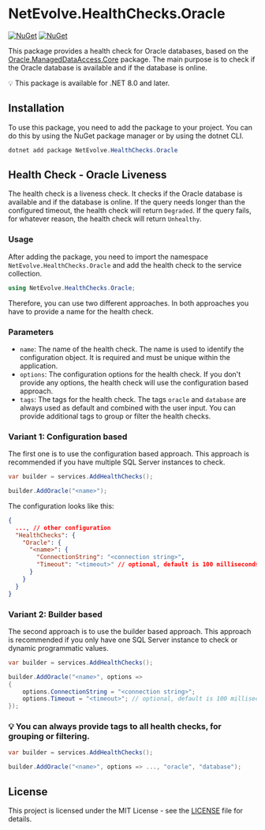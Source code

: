 # NetEvolve.HealthChecks.Oracle

[![NuGet](https://img.shields.io/nuget/v/NetEvolve.HealthChecks.Oracle?logo=nuget)](https://www.nuget.org/packages/NetEvolve.HealthChecks.Oracle/)
[![NuGet](https://img.shields.io/nuget/dt/NetEvolve.HealthChecks.Oracle?logo=nuget)](https://www.nuget.org/packages/NetEvolve.HealthChecks.Oracle/)

This package provides a health check for Oracle databases, based on the [Oracle.ManagedDataAccess.Core](https://www.nuget.org/packages/Oracle.ManagedDataAccess.Core/) package.
The main purpose is to check if the Oracle database is available and if the database is online.

:bulb: This package is available for .NET 8.0 and later.

## Installation
To use this package, you need to add the package to your project. You can do this by using the NuGet package manager or by using the dotnet CLI.
```powershell
dotnet add package NetEvolve.HealthChecks.Oracle
```

## Health Check - Oracle Liveness
The health check is a liveness check. It checks if the Oracle database is available and if the database is online.
If the query needs longer than the configured timeout, the health check will return `Degraded`.
If the query fails, for whatever reason, the health check will return `Unhealthy`.

### Usage
After adding the package, you need to import the namespace `NetEvolve.HealthChecks.Oracle` and add the health check to the service collection.
```csharp
using NetEvolve.HealthChecks.Oracle;
```
Therefore, you can use two different approaches. In both approaches you have to provide a name for the health check.

### Parameters
- `name`: The name of the health check. The name is used to identify the configuration object. It is required and must be unique within the application.
- `options`: The configuration options for the health check. If you don't provide any options, the health check will use the configuration based approach.
- `tags`: The tags for the health check. The tags `oracle` and `database` are always used as default and combined with the user input. You can provide additional tags to group or filter the health checks.

### Variant 1: Configuration based
The first one is to use the configuration based approach. This approach is recommended if you have multiple SQL Server instances to check.
```csharp
var builder = services.AddHealthChecks();

builder.AddOracle("<name>");
```

The configuration looks like this:
```json
{
  ..., // other configuration
  "HealthChecks": {
    "Oracle": {
      "<name>": {
        "ConnectionString": "<connection string>",
        "Timeout": "<timeout>" // optional, default is 100 milliseconds
      }
    }
  }
}
```

### Variant 2: Builder based
The second approach is to use the builder based approach. This approach is recommended if you only have one SQL Server instance to check or dynamic programmatic values.
```csharp
var builder = services.AddHealthChecks();

builder.AddOracle("<name>", options =>
{
    options.ConnectionString = "<connection string>";
    options.Timeout = "<timeout>"; // optional, default is 100 milliseconds
});
```

### :bulb: You can always provide tags to all health checks, for grouping or filtering.

```csharp
var builder = services.AddHealthChecks();

builder.AddOracle("<name>", options => ..., "oracle", "database");
```

## License

This project is licensed under the MIT License - see the [LICENSE](https://raw.githubusercontent.com/dailydevops/healthchecks/refs/heads/main/LICENSE) file for details.
